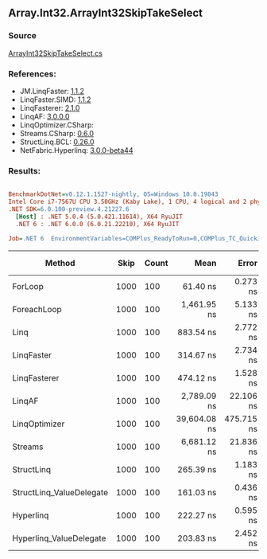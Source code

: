 ﻿## Array.Int32.ArrayInt32SkipTakeSelect

### Source
[ArrayInt32SkipTakeSelect.cs](../LinqBenchmarks/Array/Int32/ArrayInt32SkipTakeSelect.cs)

### References:
- JM.LinqFaster: [1.1.2](https://www.nuget.org/packages/JM.LinqFaster/1.1.2)
- LinqFaster.SIMD: [1.1.2](https://www.nuget.org/packages/LinqFaster.SIMD/1.0.3)
- LinqFasterer: [2.1.0](https://www.nuget.org/packages/LinqFasterer/2.1.0)
- LinqAF: [3.0.0.0](https://www.nuget.org/packages/LinqAF/3.0.0.0)
- LinqOptimizer.CSharp: [](https://www.nuget.org/packages/LinqOptimizer.CSharp/)
- Streams.CSharp: [0.6.0](https://www.nuget.org/packages/Streams.CSharp/0.6.0)
- StructLinq.BCL: [0.26.0](https://www.nuget.org/packages/StructLinq/0.26.0)
- NetFabric.Hyperlinq: [3.0.0-beta44](https://www.nuget.org/packages/NetFabric.Hyperlinq/3.0.0-beta44)

### Results:
``` ini

BenchmarkDotNet=v0.12.1.1527-nightly, OS=Windows 10.0.19043
Intel Core i7-7567U CPU 3.50GHz (Kaby Lake), 1 CPU, 4 logical and 2 physical cores
.NET SDK=6.0.100-preview.4.21227.6
  [Host] : .NET 5.0.4 (5.0.421.11614), X64 RyuJIT
  .NET 6 : .NET 6.0.0 (6.0.21.22210), X64 RyuJIT

Job=.NET 6  EnvironmentVariables=COMPlus_ReadyToRun=0,COMPlus_TC_QuickJitForLoops=1,COMPlus_TieredPGO=1  Runtime=.NET 6.0  

```
|                   Method | Skip | Count |         Mean |      Error |     StdDev |  Ratio | RatioSD |   Gen 0 | Gen 1 | Gen 2 | Allocated |
|------------------------- |----- |------ |-------------:|-----------:|-----------:|-------:|--------:|--------:|------:|------:|----------:|
|                  ForLoop | 1000 |   100 |     61.40 ns |   0.273 ns |   0.256 ns |   1.00 |    0.00 |       - |     - |     - |         - |
|              ForeachLoop | 1000 |   100 |  1,461.95 ns |   5.133 ns |   4.550 ns |  23.81 |    0.13 |  0.0153 |     - |     - |      32 B |
|                     Linq | 1000 |   100 |    883.54 ns |   2.772 ns |   2.315 ns |  14.39 |    0.07 |  0.0725 |     - |     - |     152 B |
|               LinqFaster | 1000 |   100 |    314.67 ns |   2.734 ns |   2.557 ns |   5.12 |    0.05 |  0.6080 |     - |     - |   1,272 B |
|             LinqFasterer | 1000 |   100 |    474.12 ns |   1.528 ns |   1.429 ns |   7.72 |    0.04 |  0.4206 |     - |     - |     880 B |
|                   LinqAF | 1000 |   100 |  2,789.09 ns |  22.106 ns |  18.460 ns |  45.44 |    0.37 |       - |     - |     - |         - |
|            LinqOptimizer | 1000 |   100 | 39,604.08 ns | 475.715 ns | 444.984 ns | 644.99 |    7.82 | 14.7705 |     - |     - |  31,181 B |
|                  Streams | 1000 |   100 |  6,681.12 ns |  21.836 ns |  20.426 ns | 108.81 |    0.45 |  0.4349 |     - |     - |     912 B |
|               StructLinq | 1000 |   100 |    265.39 ns |   1.183 ns |   1.048 ns |   4.32 |    0.02 |  0.0458 |     - |     - |      96 B |
| StructLinq_ValueDelegate | 1000 |   100 |    161.03 ns |   0.436 ns |   0.408 ns |   2.62 |    0.01 |       - |     - |     - |         - |
|                Hyperlinq | 1000 |   100 |    222.27 ns |   0.595 ns |   0.527 ns |   3.62 |    0.02 |       - |     - |     - |         - |
|  Hyperlinq_ValueDelegate | 1000 |   100 |    203.83 ns |   2.452 ns |   2.173 ns |   3.32 |    0.03 |       - |     - |     - |         - |
